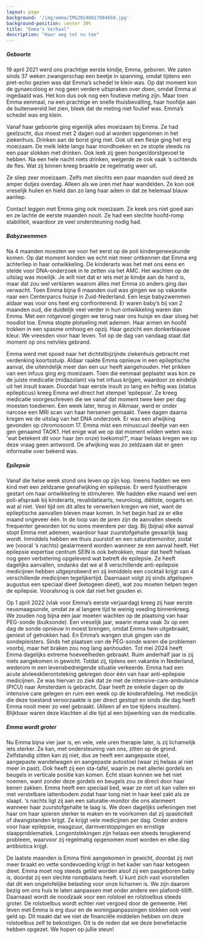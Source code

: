 ```yaml
---
layout: page
background: '/img/emma/IMG20240617084658.jpg'
background-position: center 30%
title: "Emma's Verhaal"
description: "Haar weg tot nu toe"
---
```


##### Geboorte

19 april 2021 werd ons prachtige eerste kindje, Emma, geboren. We zaten sinds 37 weken zwangerschap een beetje in spanning, omdat tijdens een pret-echo gezien was dat Emma’s schedel te klein was. Op dat moment kon de gynaecoloog er nog geen verdere uitspraken over doen, omdat Emma al ingedaald was. Het kon dus ook nog een foutieve meting zijn. Maar toen Emma eenmaal, na een prachtige en snelle thuisbevalling, haar hoofdje aan de buitenwereld liet zien, bleek dat de meting niet foutief was. Emma’s schedel was erg klein.

Vanaf haar geboorte ging eigenlijk alles moeizaam bij Emma. Ze had geelzucht, dus moest met 2 dagen oud al worden opgenomen in het ziekenhuis. Drinken aan de borst ging niet. Ook uit een flesje ging het erg moeizaam. De melk lekte langs haar mondhoeken en ze stopte steeds na een paar slokken met drinken. Ook leek zij geen honger/dorstgevoel te hebben. Na een hele nacht niets drinken, weigerde ze ook vaak ‘s ochtends de fles. Wat zij binnen kreeg braakte ze regelmatig weer uit.

Ze sliep zeer moeizaam. Zelfs met slechts een paar maanden oud deed ze amper dutjes overdag. Alleen als we úren met haar wandelden. Ze kon ook vreselijk huilen en hield dan zo lang haar adem in dat ze helemaal blauw aanliep.

Contact leggen met Emma ging ook moeizaam. Ze keek ons niet goed aan en ze lachte de eerste maanden nooit. Ze had een slechte hoofd-romp stabiliteit, waardoor ze veel ondersteuning nodig had.

##### Babyzwemmen

Na 4 maanden moesten we voor het eerst op de poli kindergeneeskunde komen. Op dat moment konden we echt niet meer ontkennen dat Emma erg achterliep in haar ontwikkeling. De kinderarts was het met ons eens en stelde voor DNA-onderzoek in te zetten via het AMC. Het wachten op de uitslag was moeilijk. Je wilt niet dat er iets met je kindje aan de hand is, maar dat zou wel verklaren waarom álles met Emma zó anders ging dan verwacht. Toen Emma bijna 6 maanden oud was gingen we op vakantie naar een Centerparcs huisje in Zuid-Nederland. Een lesje babyzwemmen aldaar was voor ons heel erg confronterend. Er waren baby’s bij van 2 maanden oud, die duidelijk veel verder in hun ontwikkeling waren dan Emma. Met een rotgevoel gingen we terug naar ons huisje en daar sloeg het noodlot toe. Emma stopte plotseling met ademen. Haar armen en hoofd trokken in een spasme omhoog en opzij. Haar gezicht een donkerblauwe kleur. We vreesden voor haar leven. Tot op de dag van vandaag staat dat moment op ons netvlies gebrand.

Emma werd met spoed naar het dichtstbijzijnde ziekenhuis gebracht met verdenking koortsstuip. Aldaar raakte Emma opnieuw in een epileptische aanval, die uiteindelijk meer dan een uur heeft aangehouden. Het prikken van een infuus ging erg moeizaam. Toen die eenmaal geplaatst was kon ze de juiste medicatie (midazolam) via het infuus krijgen, waardoor ze eindelijk uit het insult kwam. Doordat haar eerste insult zo lang en heftig was (status epilepticus) kreeg Emma wel direct het stempel ‘epilepsie’. Ze kreeg medicatie voorgeschreven die we vanaf dat moment twee keer per dag moesten toedienen. Een week later, terug in Alkmaar, werd er onder narcose een MRI scan van haar hersenen gemaakt. Twee dagen daarna kregen we de uitslag van het DNA onderzoek. Er was een afwijking gevonden op chromosoom 17. Emma mist een minuscuul deeltje van een gen genaamd TAOK1. Het enige wat we op dat moment wilden weten was: ‘wat betekent dit voor haar (en onze) toekomst?’, maar helaas kregen we op deze vraag geen antwoord. De afwijking was zo zeldzaam dat er geen informatie over bekend was.

##### Epilepsie

Vanaf die helse week stond ons leven op zijn kop. Ineens hadden we een kind met een zeldzame genafwijking én epilepsie. Er werd fysiotherapie gestart om haar ontwikkeling te stimuleren. We hadden elke maand wel een poli-afspraak bij kinderarts, revalidatiearts, neuroloog, diëtiste, oogarts en wat al niet. Veel tijd om dit alles te verwerken kregen we niet, want de epileptische aanvallen bleven maar komen. In het begin had ze er elke maand ongeveer één. In de loop van de jaren zijn de aanvallen steeds frequenter geworden tot nu soms meerdere per dag. Bij (bijna) elke aanval stopt Emma met ademen, waardoor haar zuurstofgehalte gevaarlijk laag wordt. Inmiddels hebben we thuis zuurstof en een saturatiemonitor, zodat we (vooral ‘s nachts) gealarmeerd worden wanneer ze een aanval heeft. Het epilepsie expertise centrum SEIN is ook betrokken, maar dat heeft helaas nog geen verbetering opgeleverd wat betreft de epilepsie. Ze heeft dagelijks aanvallen, ondanks dat we al 8 verschillende anti-epilepsie medicijnen hebben uitgeprobeerd en zij inmiddels een cocktail krijgt van 4 verschillende medicijnen tegelijkertijd. Daarnaast volgt zij sinds afgelopen augustus een speciaal dieet (ketogeen dieet), wat zou moeten helpen tegen de epilepsie. Vooralsnog is ook dat niet het gouden ei.

Op 1 april 2022 (vlak voor Emma’s eerste verjaardag) kreeg zij haar eerste neusmaagsonde, omdat ze al langere tijd te weinig voeding binnenkreeg. We zouden nog bijna een jaar moeten wachten op de plaatsing van haar PEG-sonde (buiksonde). Een vreselijk jaar, waarin mama vaak 3x op een dag de sonde opnieuw in moest brengen, omdat Emma hem uitgebraakt, geniest of getrokken had. En Emma’s wangen stuk gingen van de sondepleisters. Sinds het plaatsen van de PEG-sonde waren die problemen voorbij, maar het braken zou nog lang aanhouden. Tot mei 2024 heeft Emma dagelijks extreme hoeveelheden gebraakt. Ruim anderhalf jaar is zij niets aangekomen in gewicht. Totdat zij, tijdens een vakantie in Nederland, wederom in een levensbedreigende situatie verkeerde. Emma had een acute alvleesklierontsteking gekregen door één van haar anti-epilepsie medicijnen. Ze was hiervan zo ziek dat ze met de intensive-care-ambulance (PICU) naar Amsterdam is gebracht. Daar heeft ze enkele dagen op de intensive care gelegen en ruim een week op de kinderafdeling. Het medicijn die deze toestand veroorzaakte is per direct gestopt en sinds die dag heeft Emma nooit meer zo veel gebraakt. (Alleen af en toe tijdens insulten). Blijkbaar waren deze klachten al die tijd al een bijwerking van de medicatie.

##### Emma wordt groter

Nu Emma bijna vier jaar is, en vele, vele uren therapie later, is zij lichamelijk iets sterker. Ze kan, met ondersteuning van ons, zitten op de grond. Zelfstandig zitten kan zij niet, dus ze heeft een aangepaste stoel, aangepaste wandelwagen en aangepaste autostoel (waar zij helaas al niet meer in past). Ook heeft zij een sta-tafel, waarin ze met allerlei gordels en beugels in verticale positie kan komen. Echt staan kunnen we het niet noemen, want zonder deze gordels en beugels zou ze direct door haar benen zakken. Emma heeft een speciaal bed, waar ze niet uit kan vallen en met verstelbare lattenbodem zodat haar tong niet in haar keel zakt als ze slaapt. ‘s nachts ligt zij aan een saturatie-monitor die ons alarmeert wanneer haar zuurstofgehalte te laag is. We doen dagelijks oefeningen met haar om haar spieren sterker te maken en te voorkomen dat zij spasticiteit of dwangstanden krijgt. Ze krijgt vele medicijnen per dag. Onder andere voor haar epilepsie, maagzuur, darmverstoppingen en ernstige slaapproblematiek. Longontstekingen zijn helaas een steeds terugkerend probleem, waarvoor zij regelmatig opgenomen moet worden en elke dag antibiotica krijgt.

De laatste maanden is Emma flink aangekomen in gewicht, doordat zij niet meer braakt en vette sondevoeding krijgt in het kader van haar ketogeen dieet. Emma moet nog steeds getild worden alsof zij een pasgeboren baby is, doordat zij een slechte rompbalans heeft. U kunt zich vast voorstellen dat dit een ongelofelijke belasting voor onze lichamen is. We zijn daarom bezig om ons huis te laten aanpassen met onder andere een plafond-tillift. Daarnaast wordt de noodzaak voor een rolstoel en rolstoelbus steeds groter. De rolstoelbus wordt echter niet vergoed door de gemeente. Het leven met Emma is erg duur en de woningaanpassingen slokken ook veel geld op. Dit maakt dat we niet de financiële middelen hebben om deze rolstoelbus zelf te bekostigen. Dit is de reden dat we deze benefietactie hebben opgezet. We hopen op jullie steun!


<!-- <a class="btn-xl btn-danger col-5" href="{{ site.doneerurl }}">&#10084;&#65038; Doneer</a> -->

